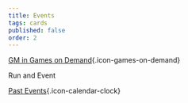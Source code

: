 ```yaml
---
title: Events
tags: cards
published: false
order: 2
---
```


[GM in Games on Demand](https://www.bigbadcon.com/games-on-demand/){.icon-games-on-demand}

Run and Event

[Past Events](https://www.bigbadcon.com/past-events/){.icon-calendar-clock}

<!--[Games on Demand](https://www.bigbadcon.com/games-on-demand-how-it-works/){.icon-games-on-demand}-->
